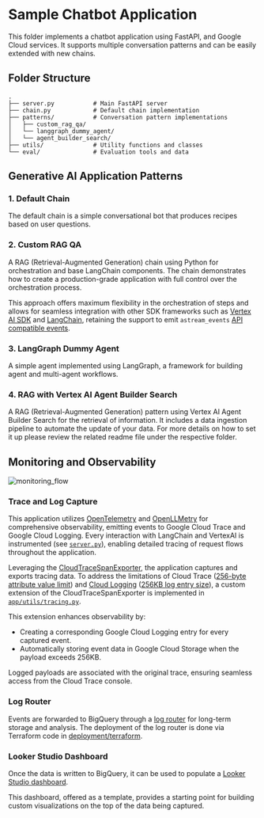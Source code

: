 # Sample Chatbot Application

This folder implements a chatbot application using FastAPI, and Google Cloud services. It supports multiple conversation patterns and can be easily extended with new chains.

## Folder Structure

```plaintext
.
├── server.py           # Main FastAPI server
├── chain.py            # Default chain implementation
├── patterns/           # Conversation pattern implementations
│   ├── custom_rag_qa/
│   └── langgraph_dummy_agent/
│   └── agent_builder_search/
├── utils/              # Utility functions and classes
└── eval/               # Evaluation tools and data
```

## Generative AI Application Patterns

### 1. Default Chain

The default chain is a simple conversational bot that produces recipes based on user questions.

### 2. Custom RAG QA

A RAG (Retrieval-Augmented Generation) chain using Python for orchestration and base LangChain components. The chain demonstrates how to create a production-grade application with full control over the orchestration process.

This approach offers maximum flexibility in the orchestration of steps and allows for seamless integration with other SDK frameworks such as [Vertex AI SDK](https://cloud.google.com/vertex-ai/docs/python-sdk/use-vertex-ai-python-sdk) and [LangChain](https://python.langchain.com/), retaining the support to emit `astream_events` [API compatible events](https://python.langchain.com/docs/how_to/streaming/#using-stream-events).

### 3. LangGraph Dummy Agent

A simple agent implemented using LangGraph, a framework for building agent and multi-agent workflows.

### 4. RAG with Vertex AI Agent Builder Search

A RAG (Retrieval-Augmented Generation) pattern using Vertex AI Agent Builder Search for the retrieval of information. It includes a data ingestion pipeline to automate the update of your data. For more details on how to set it up please review the related readme file under the respective folder.

## Monitoring and Observability

![monitoring_flow](https://storage.googleapis.com/github-repo/generative-ai/sample-apps/e2e-gen-ai-app-starter-pack/monitoring_flow.png)

### Trace and Log Capture

This application utilizes [OpenTelemetry](https://opentelemetry.io/) and [OpenLLMetry](https://github.com/traceloop/openllmetry) for comprehensive observability, emitting events to Google Cloud Trace and Google Cloud Logging. Every interaction with LangChain and VertexAI is instrumented (see [`server.py`](server.py)), enabling detailed tracing of request flows throughout the application.

Leveraging the [CloudTraceSpanExporter](https://cloud.google.com/python/docs/reference/spanner/latest/opentelemetry-tracing), the application captures and exports tracing data. To address the limitations of Cloud Trace ([256-byte attribute value limit](https://cloud.google.com/trace/docs/quotas#limits_on_spans)) and [Cloud Logging](https://cloud.google.com/logging/quotas) ([256KB log entry size](https://cloud.google.com/logging/quotas)), a custom extension of the CloudTraceSpanExporter is implemented in [`app/utils/tracing.py`](app/utils/tracing.py).

This extension enhances observability by:

- Creating a corresponding Google Cloud Logging entry for every captured event.
- Automatically storing event data in Google Cloud Storage when the payload exceeds 256KB.

Logged payloads are associated with the original trace, ensuring seamless access from the Cloud Trace console.

### Log Router

Events are forwarded to BigQuery through a [log router](https://cloud.google.com/logging/docs/routing/overview) for long-term storage and analysis. The deployment of the log router is done via Terraform code in [deployment/terraform](../deployment/terraform).

### Looker Studio Dashboard

Once the data is written to BigQuery, it can be used to populate a [Looker Studio dashboard](https://lookerstudio.google.com/c/reporting/fa742264-4b4b-4c56-81e6-a667dd0f853f/page/tEnnC).

This dashboard, offered as a template, provides a starting point for building custom visualizations on the top of the data being captured.
